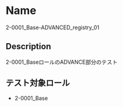 Name
====
2-0001_Base-ADVANCED_registry_01

## Description

2-0001_BaseロールのADVANCE部分のテスト

## テスト対象ロール
- 2-0001_Base

